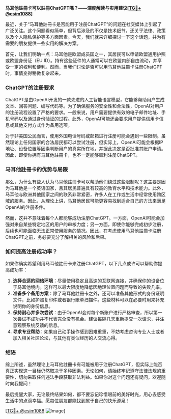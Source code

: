 **马耳他註冊卡可以註冊ChatGPT嗎？——深度解读与实用建议[[TG💪+ @esim1088](https://t.me/s/esim1088)]**

最近，关于“马耳他註冊卡是否能用于注册ChatGPT”的问题在社交媒体上引起了广泛关注。这个问题看似简单，但背后涉及的不仅是技术细节，还关乎法律、政策以及个人隐私保护等多方面因素。今天，我们就来详细探讨一下这个话题，并为有需要的朋友提供一些实用的解决方案。

首先，让我们明确一点：马耳他是欧盟成员国之一，其居民可以申请欧盟通用护照或欧盟身份证（EU ID）。持有这些证件的人通常可以在欧盟内部自由流动，并享受一定的权利和便利。然而，当我们讨论是否可以用马耳他註冊卡注册ChatGPT时，事情变得稍微复杂起来。

### ChatGPT的注册要求

ChatGPT是由OpenAI开发的一款先进的人工智能语言模型，它能够帮助用户生成文本、回答问题、编写代码等。为了确保服务的安全性和合法性，OpenAI对用户的注册流程设置了严格的要求。一般来说，用户需要提供有效的电子邮件地址、手机号码以及通过身份验证的过程。此外，OpenAI可能还会要求用户提供信用卡信息或其他支付方式作为备用选项。

对于非美国公民而言，使用外国电话号码或邮箱进行注册可能会遇到一些限制。虽然理论上任何国家的合法居民都可以尝试注册，但实际上，OpenAI可能会根据IP地址、设备位置等因素判断用户的真实所在地，并据此决定是否批准其账户申请。因此，即使你拥有马耳他註冊卡，也不一定能够顺利注册ChatGPT。

### 马耳他註冊卡的优势与局限

那么，为什么有些人认为马耳他註冊卡可以帮助他们绕过这些限制呢？这主要是因为马耳他是一个英语国家，且其居民普遍具有较高的教育水平和技术能力。此外，马耳他与欧洲其他国家之间的联系非常紧密，许多人在工作或生活中经常使用跨区域的服务。因此，从理论上讲，马耳他居民可能更容易找到适合自己的方法来满足OpenAI的注册条件。

然而，这并不意味着每个人都能够成功注册ChatGPT。一方面，OpenAI可能会加强对来自某些特定地区的用户的审核力度；另一方面，即使你能够完成初步注册，后续也可能面临无法正常使用服务的情况。因此，在考虑使用马耳他註冊卡注册ChatGPT之前，务必要充分了解相关的风险和后果。

### 如何提高注册成功率？

如果你确实希望利用马耳他註冊卡来注册ChatGPT，以下几点或许可以帮助你提高成功率：

1. **选择合适的网络环境**：尽量使用稳定且高速的互联网连接，并确保你的设备位于马耳他境内。这样可以最大限度地降低因地理位置问题而导致的失败几率。
2. **准备多个备用方案**：除了马耳他註冊卡之外，还可以准备其他形式的身份证明文件，比如护照复印件或者银行账单扫描件。这些材料可以在必要时用来补充说明你的身份信息。
3. **保持耐心并多次尝试**：由于OpenAI会对每个新账户进行严格审查，所以第一次尝试不成功并不代表完全没有机会。建议每隔几天重新提交一次请求，并注意观察系统反馈的信息。
4. **寻求专业帮助**：如果自己动手操作感到困难重重，不妨考虑咨询专业人士或者加入相关社区论坛，与其他有类似经历的人交流心得。

### 结语

综上所述，虽然理论上马耳他註冊卡有可能被用于注册ChatGPT，但实际上能否真正实现这一目标仍然取决于多种因素。无论如何，请始终牢记遵守法律法规的重要性，切勿采取任何违法手段获取非法利益。如果你对这个问题还有疑问，欢迎随时向我提问！

最后提醒大家，无论最终结果如何，都不要忘记珍惜眼前的美好时光，用心去感受生活中的点滴幸福。愿每位朋友都能找到属于自己的快乐源泉！

[[TG💪+ @esim1088](https://t.me/s/esim1088) ![Image](https://i.postimg.cc/4NQfJmqS/Snipaste-2025-05-13-00-14-12.png)]